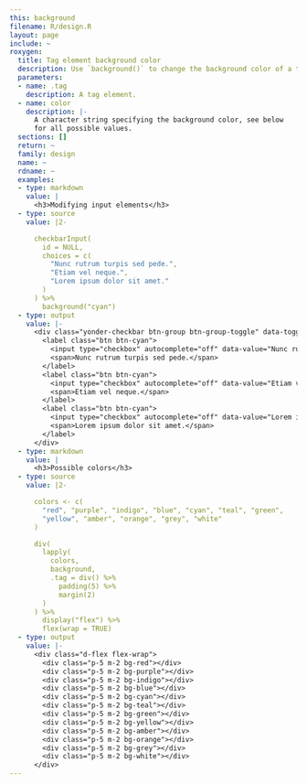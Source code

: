 ```yaml
---
this: background
filename: R/design.R
layout: page
include: ~
roxygen:
  title: Tag element background color
  description: Use `background()` to change the background color of a tag element.
  parameters:
  - name: .tag
    description: A tag element.
  - name: color
    description: |-
      A character string specifying the background color, see below
      for all possible values.
  sections: []
  return: ~
  family: design
  name: ~
  rdname: ~
  examples:
  - type: markdown
    value: |
      <h3>Modifying input elements</h3>
  - type: source
    value: |2-

      checkbarInput(
        id = NULL,
        choices = c(
          "Nunc rutrum turpis sed pede.",
          "Etiam vel neque.",
          "Lorem ipsum dolor sit amet."
        )
      ) %>%
        background("cyan")
  - type: output
    value: |-
      <div class="yonder-checkbar btn-group btn-group-toggle" data-toggle="buttons">
        <label class="btn btn-cyan">
          <input type="checkbox" autocomplete="off" data-value="Nunc rutrum turpis sed pede."/>
          <span>Nunc rutrum turpis sed pede.</span>
        </label>
        <label class="btn btn-cyan">
          <input type="checkbox" autocomplete="off" data-value="Etiam vel neque."/>
          <span>Etiam vel neque.</span>
        </label>
        <label class="btn btn-cyan">
          <input type="checkbox" autocomplete="off" data-value="Lorem ipsum dolor sit amet."/>
          <span>Lorem ipsum dolor sit amet.</span>
        </label>
      </div>
  - type: markdown
    value: |
      <h3>Possible colors</h3>
  - type: source
    value: |2-

      colors <- c(
        "red", "purple", "indigo", "blue", "cyan", "teal", "green",
        "yellow", "amber", "orange", "grey", "white"
      )

      div(
        lapply(
          colors,
          background,
          .tag = div() %>%
            padding(5) %>%
            margin(2)
        )
      ) %>%
        display("flex") %>%
        flex(wrap = TRUE)
  - type: output
    value: |-
      <div class="d-flex flex-wrap">
        <div class="p-5 m-2 bg-red"></div>
        <div class="p-5 m-2 bg-purple"></div>
        <div class="p-5 m-2 bg-indigo"></div>
        <div class="p-5 m-2 bg-blue"></div>
        <div class="p-5 m-2 bg-cyan"></div>
        <div class="p-5 m-2 bg-teal"></div>
        <div class="p-5 m-2 bg-green"></div>
        <div class="p-5 m-2 bg-yellow"></div>
        <div class="p-5 m-2 bg-amber"></div>
        <div class="p-5 m-2 bg-orange"></div>
        <div class="p-5 m-2 bg-grey"></div>
        <div class="p-5 m-2 bg-white"></div>
      </div>
---
```

